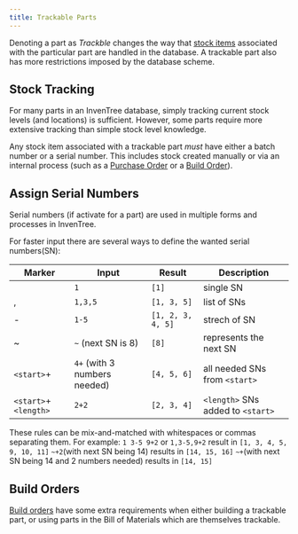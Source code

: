 ```yaml
---
title: Trackable Parts
---
```


Denoting a part as *Trackble* changes the way that [stock items](../../stock/stock) associated with the particular part are handled in the database. A trackable part also has more restrictions imposed by the database scheme.

## Stock Tracking

For many parts in an InvenTree database, simply tracking current stock levels (and locations) is sufficient. However, some parts require more extensive tracking than simple stock level knowledge.

Any stock item associated with a trackable part *must* have either a batch number or a serial number. This includes stock created manually or via an internal process (such as a [Purchase Order](../order/purchase_order.md) or a [Build Order](../build/build.md)).


## Assign Serial Numbers

Serial numbers (if activate for a part) are used in multiple forms and processes in InvenTree.

For faster input there are several ways to define the wanted serial numbers(SN):

| Marker | Input | Result | Description |
| --- | --- | --- | --- |
|  | `1` | `[1]` | single SN |
| , | `1,3,5` | `[1, 3, 5]` | list of SNs |
| - | `1-5` | `[1, 2, 3, 4, 5]` | strech of SN |
| ~ | `~` (next SN is 8) | `[8]` | represents the next SN |
| `<start>`+ | `4+` (with 3 numbers needed) | `[4, 5, 6]` | all needed SNs from `<start>` |
| `<start>`+`<length>` | `2+2` | `[2, 3, 4]` | `<length>` SNs added to `<start>` |

These rules can be mix-and-matched with whitespaces or commas separating them.
For example:
`1 3-5 9+2` or `1,3-5,9+2` result in `[1, 3, 4, 5, 9, 10, 11]`
`~+2`(with next SN being 14) results in `[14, 15, 16]`
`~+`(with next SN being 14 and 2 numbers needed) results in `[14, 15]`


## Build Orders

[Build orders](../build/build.md) have some extra requirements when either building a trackable part, or using parts in the Bill of Materials which are themselves trackable.
